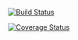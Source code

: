 [![Build Status](https://travis-ci.org/agiliq/django-answrs.png?branch=master)](https://travis-ci.org/agiliq/django-answrs)

[![Coverage Status](https://coveralls.io/repos/agiliq/django-answrs/badge.png?branch=master)](https://coveralls.io/r/agiliq/django-answrs?branch=master)

